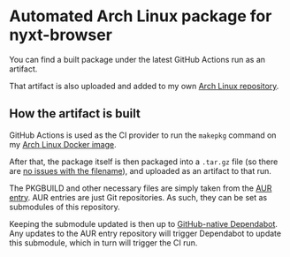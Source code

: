 # Automated Arch Linux package for nyxt-browser

You can find a built package under the latest GitHub Actions run as an
artifact.

That artifact is also uploaded and added to my own
[Arch Linux repository][Sighery's Arch Linux repository].

## How the artifact is built

GitHub Actions is used as the CI provider to run the `makepkg` command on my
[Arch Linux Docker image][sighery/archbuilder].

After that, the package itself is then packaged into a `.tar.gz` file (so
there are [no issues with the filename][invalid artifact name characters]),
and uploaded as an artifact to that run.

The PKGBUILD and other necessary files are simply taken from the
[AUR entry][AUR nyxt-browser]. AUR entries are just Git repositories.
As such, they can be set as submodules of this repository.

Keeping the submodule updated is then up to [GitHub-native Dependabot][]. Any
updates to the AUR entry repository will trigger Dependabot to update this
submodule, which in turn will trigger the CI run.


[Sighery's Arch Linux repository]: https://archrepo.sighery.com/
[sighery/archbuilder]: https://hub.docker.com/r/sighery/archbuilder
[Invalid artifact name characters]: https://github.com/actions/toolkit/blob/master/packages/artifact/docs/additional-information.md#Non-Supported-Characters
[AUR nyxt-browser]: https://aur.archlinux.org/packages/nyxt-browser/
[GitHub-native Dependabot]: https://github.blog/2020-06-01-keep-all-your-packages-up-to-date-with-dependabot/
